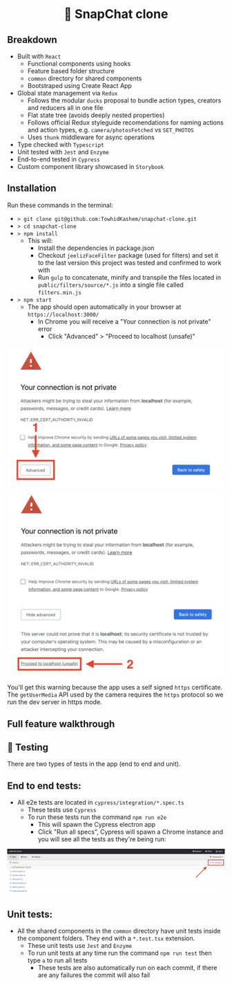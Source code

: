 <h1 align="center">👻 SnapChat clone</h1>

## Breakdown

- Built with `React`
  - Functional components using hooks
  - Feature based folder structure
  - `common` directory for shared components
  - Bootstraped using Create React App
- Global state management via `Redux`
  - Follows the modular `ducks` proposal to bundle action types, creators and reducers all in one file
  - Flat state tree (avoids deeply nested properties)
  - Follows official Redux styleguide recomendations for naming actions and action types, e.g. `camera/photosFetched` vs `SET_PHOTOS`
  - Uses `thunk` middleware for async operations
- Type checked with `Typescript`
- Unit tested with `Jest` and `Enzyme`
- End-to-end tested in `Cypress`
- Custom component library showcased in `Storybook`

## Installation

Run these commands in the terminal:

- `> git clone git@github.com:TowhidKashem/snapchat-clone.git`
- `> cd snapchat-clone`
- `> npm install`
  - This will:
    - Install the dependencies in package.json
    - Checkout `jeelizFaceFilter` package (used for filters) and set it to the last version this project was tested and confirmed to work with
    - Run `gulp` to concatenate, minify and transpile the files located in `public/filters/source/*.js` into a single file called `filters.min.js`
- `> npm start`
  - The app should open automatically in your browser at `https://localhost:3000/`
    - In Chrome you will receive a "Your connection is not private" error
      - Click "Advanced" > "Proceed to localhost (unsafe)"

![Step 1](public/github/https-step-1.png)
![Step 2](public/github/https-step-2.png)

You'll get this warning because the app uses a self signed `https` certificate. The `getUserMedia` API used by the camera requires the `https` protocol so we run the dev server in https mode.

## Full feature walkthrough

## 🧪 Testing

There are two types of tests in the app (end to end and unit).

## End to end tests:

- All e2e tests are located in `cypress/integration/*.spec.ts`
  - These tests use `Cypress`
  - To run these tests run the command `npm run e2e`
    - This will spawn the Cypress electron app
    - Click "Run all specs", Cypress will spawn a Chrome instance and you will see all the tests as they're being run:

![Step 1](public/github/cypress-tests.png)

## Unit tests:

- All the shared components in the `common` directory have unit tests inside the component folders. They end with a `*.test.tsx` extension.
  - These unit tests use `Jest` and `Enzyme`
  - To run unit tests at any time run the command `npm run test` then type `a` to run all tests
    - These tests are also automatically run on each commit, if there are any failures the commit will also fail
